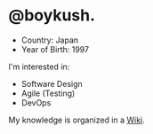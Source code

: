 # @boykush.
- Country: Japan
- Year of Birth: 1997

I'm interested in:

- Software Design
- Agile (Testing)
- DevOps

My knowledge is organized in a [Wiki](https://boykush.github.io/wiki/).

<!--
**boykush/boykush** is a ✨ _special_ ✨ repository because its `README.md` (this file) appears on your GitHub profile.

Here are some ideas to get you started:

- 🔭 I’m currently working on ...
- 🌱 I’m currently learning ...
- 👯 I’m looking to collaborate on ...
- 🤔 I’m looking for help with ...
- 💬 Ask me about ...
- 📫 How to reach me: ...
- 😄 Pronouns: ...
- ⚡ Fun fact: ...
-->
